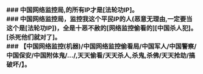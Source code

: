 <h3>
<br>### 中国网络监控局,的所有IP才是[法轮功IP]。
<br>### 中国网络监控局，监控我这个平民IP的人(恶意无理由,一定要当这个是[法轮功IP])，全是十恶不赦的[网络监控偷看的][中国杀人犯]。[杀死他们就对了]。
<br>### 【中国网络监控(机器)/中国网络监控偷看局/中国军人/中国警察/中国保安/中国附体鬼/.../,天天偷看/天天杀人,杀鬼,杀佛/天天抢劫/搞破坏/】。
</h3>
